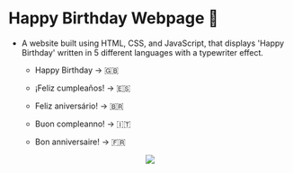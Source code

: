 # Happy Birthday Webpage 🎉 

- A website built using HTML, CSS, and JavaScript, that displays 'Happy Birthday' written in 5 different languages with a typewriter effect. 

  - Happy Birthday → 🇬🇧 

  - ¡Feliz cumpleaños! → 🇪🇸 
  - Feliz aniversário! → 🇧🇷 
  - Buon compleanno! → 🇮🇹 
  - Bon anniversaire! → 🇫🇷 


<p align="center">
  <img src="birthday_project.gif" />
</p>
